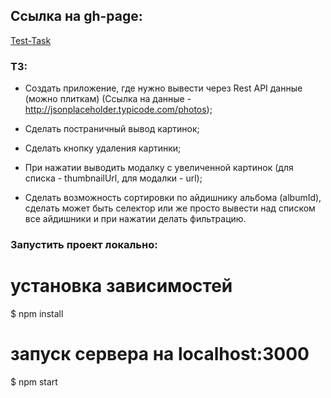 
## Ссылка на gh-page:
[Test-Task](https://charlesmickey.github.io/test-task-av/) 

### ТЗ:

- Создать приложение, где нужно вывести через Rest API данные (можно плиткам) 
(Ссылка на данные - http://jsonplaceholder.typicode.com/photos);

- Сделать постраничный вывод картинок;

- Сделать кнопку удаления картинки;

- При нажатии выводить модалку с увеличенной картинок (для списка - thumbnailUrl, для модалки - url);

- Сделать возможность сортировки по айдишнику альбома (albumId), 
сделать может быть селектор или же просто вывести над списком все айдишники и при нажатии делать фильтрацию.

### Запустить проект локально:

# установка зависимостей
$ npm install

# запуск сервера на localhost:3000
$ npm start


